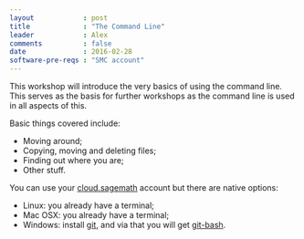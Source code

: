 ```yaml
---
layout            : post
title             : "The Command Line"
leader            : Alex
comments          : false
date              : 2016-02-28
software-pre-reqs : "SMC account"
---
```


This workshop will introduce the very basics of using the command line. This
serves as the basis for further workshops as the command line is used in all
aspects of this.

Basic things covered include:

- Moving around;
- Copying, moving and deleting files;
- Finding out where you are;
- Other stuff.

You can use your [cloud.sagemath](https://cloud.sagemath.com/) account but there
are native options:

- Linux: you already have a terminal;
- Mac OSX: you already have a terminal;
- Windows: install [git](https://git-scm.com/downloads), and via that you will
  get [git-bash](https://git-for-windows.github.io/).
